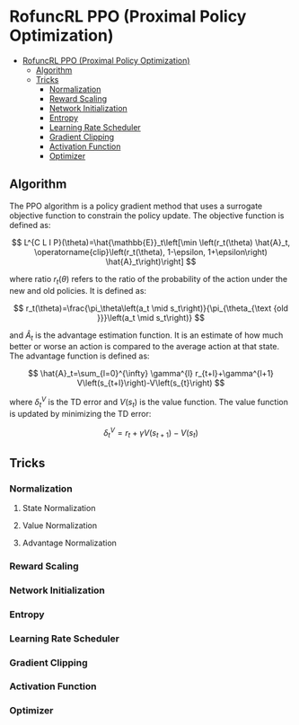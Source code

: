 # RofuncRL PPO (Proximal Policy Optimization)

- [RofuncRL PPO (Proximal Policy Optimization)](#rofuncrl-ppo-proximal-policy-optimization)
  - [Algorithm](#algorithm)
  - [Tricks](#tricks)
    - [Normalization](#normalization)
    - [Reward Scaling](#reward-scaling)
    - [Network Initialization](#network-initialization)
    - [Entropy](#entropy)
    - [Learning Rate Scheduler](#learning-rate-scheduler)
    - [Gradient Clipping](#gradient-clipping)
    - [Activation Function](#activation-function)
    - [Optimizer](#optimizer)


## Algorithm 

The PPO algorithm is a policy gradient method that uses a surrogate objective function to constrain the policy update. 
The objective function is defined as:

$$
L^{C L I P}(\theta)=\hat{\mathbb{E}}_t\left[\min \left(r_t(\theta) \hat{A}_t, \operatorname{clip}\left(r_t(\theta), 1-\epsilon, 1+\epsilon\right) \hat{A}_t\right)\right]
$$

where ratio $r_t(\theta)$ refers to the ratio of the probability of the action under the new and old policies. It is defined as:

$$
r_t(\theta)=\frac{\pi_\theta\left(a_t \mid s_t\right)}{\pi_{\theta_{\text {old }}}\left(a_t \mid s_t\right)}
$$

and $\hat{A}_t$ is the advantage estimation function. It is an estimate of how much better or worse an action is compared to the average action at that state. The advantage function is defined as:

$$
\hat{A}_t=\sum_{l=0}^{\infty} \gamma^{l} r_{t+l}+\gamma^{l+1} V\left(s_{t+l}\right)-V\left(s_{t}\right)
$$

where $\delta_t^V$ is the TD error and $V(s_t)$ is the value function. The value function is updated by minimizing the TD error:

$$
\delta_t^V=r_t+\gamma V\left(s_{t+1}\right)-V\left(s_{t}\right)
$$


## Tricks

### Normalization

1. State Normalization

2. Value Normalization

3. Advantage Normalization

### Reward Scaling

### Network Initialization

### Entropy

### Learning Rate Scheduler

### Gradient Clipping

### Activation Function

### Optimizer